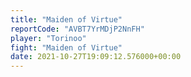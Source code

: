 ```yaml
---
title: "Maiden of Virtue"
reportCode: "AVBT7YrMDjP2NnFH"
player: "Torinoo"
fight: "Maiden of Virtue"
date: 2021-10-27T19:09:12.576000+00:00
---
```

